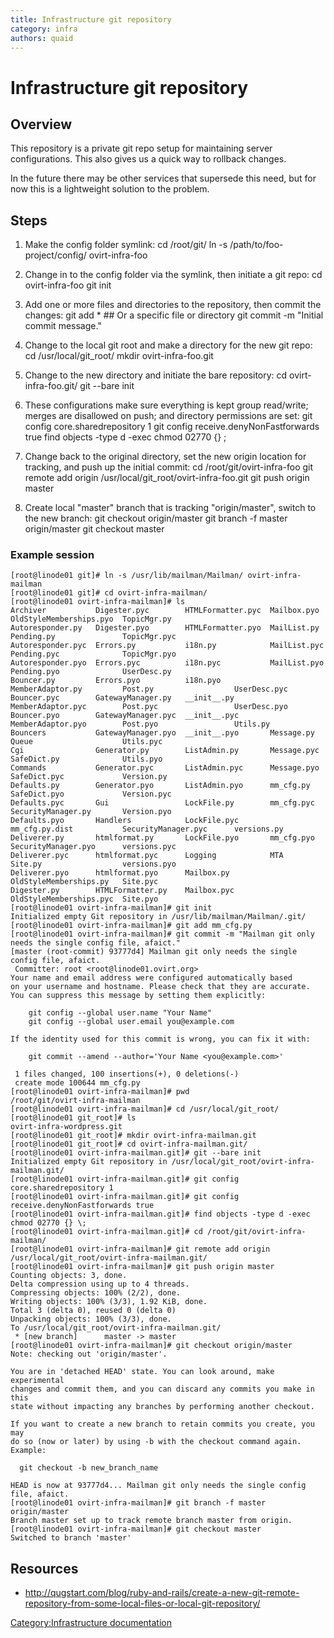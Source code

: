 ```yaml
---
title: Infrastructure git repository
category: infra
authors: quaid
---
```


# Infrastructure git repository

## Overview

This repository is a private git repo setup for maintaining server configurations. This also gives us a quick way to rollback changes.

In the future there may be other services that supersede this need, but for now this is a lightweight solution to the problem.

## Steps

1.  Make the config folder symlink:
        cd /root/git/
        ln -s /path/to/foo-project/config/ ovirt-infra-foo

2.  Change in to the config folder via the symlink, then initiate a git repo:
        cd ovirt-infra-foo
        git init

3.  Add one or more files and directories to the repository, then commit the changes:
        git add * ## Or a specific file or directory
        git commit -m "Initial commit message."

4.  Change to the local git root and make a directory for the new git repo:
        cd /usr/local/git_root/
        mkdir ovirt-infra-foo.git

5.  Change to the new directory and initiate the bare repository:
        cd ovirt-infra-foo.git/
        git --bare init

6.  These configurations make sure everything is kept group read/write; merges are disallowed on push; and directory permissions are set:
        git config core.sharedrepository 1
        git config receive.denyNonFastforwards true
        find objects -type d -exec chmod 02770 {} \;

7.  Change back to the original directory, set the new origin location for tracking, and push up the initial commit:
        cd /root/git/ovirt-infra-foo
        git remote add origin /usr/local/git_root/ovirt-infra-foo.git
        git push origin master

8.  Create local "master" branch that is tracking "origin/master", switch to the new branch:
        git checkout origin/master
        git branch -f master origin/master
        git checkout master

### Example session

    [root@linode01 git]# ln -s /usr/lib/mailman/Mailman/ ovirt-infra-mailman
    [root@linode01 git]# cd ovirt-infra-mailman/
    [root@linode01 ovirt-infra-mailman]# ls
    Archiver           Digester.pyc        HTMLFormatter.pyc  Mailbox.pyo              OldStyleMemberships.pyo  TopicMgr.py
    Autoresponder.py   Digester.pyo        HTMLFormatter.pyo  MailList.py              Pending.py               TopicMgr.pyc
    Autoresponder.pyc  Errors.py           i18n.py            MailList.pyc             Pending.pyc              TopicMgr.pyo
    Autoresponder.pyo  Errors.pyc          i18n.pyc           MailList.pyo             Pending.pyo              UserDesc.py
    Bouncer.py         Errors.pyo          i18n.pyo           MemberAdaptor.py         Post.py                  UserDesc.pyc
    Bouncer.pyc        GatewayManager.py   __init__.py        MemberAdaptor.pyc        Post.pyc                 UserDesc.pyo
    Bouncer.pyo        GatewayManager.pyc  __init__.pyc       MemberAdaptor.pyo        Post.pyo                 Utils.py
    Bouncers           GatewayManager.pyo  __init__.pyo       Message.py               Queue                    Utils.pyc
    Cgi                Generator.py        ListAdmin.py       Message.pyc              SafeDict.py              Utils.pyo
    Commands           Generator.pyc       ListAdmin.pyc      Message.pyo              SafeDict.pyc             Version.py
    Defaults.py        Generator.pyo       ListAdmin.pyo      mm_cfg.py                SafeDict.pyo             Version.pyc
    Defaults.pyc       Gui                 LockFile.py        mm_cfg.pyc               SecurityManager.py       Version.pyo
    Defaults.pyo       Handlers            LockFile.pyc       mm_cfg.py.dist           SecurityManager.pyc      versions.py
    Deliverer.py       htmlformat.py       LockFile.pyo       mm_cfg.pyo               SecurityManager.pyo      versions.pyc
    Deliverer.pyc      htmlformat.pyc      Logging            MTA                      Site.py                  versions.pyo
    Deliverer.pyo      htmlformat.pyo      Mailbox.py         OldStyleMemberships.py   Site.pyc
    Digester.py        HTMLFormatter.py    Mailbox.pyc        OldStyleMemberships.pyc  Site.pyo
    [root@linode01 ovirt-infra-mailman]# git init
    Initialized empty Git repository in /usr/lib/mailman/Mailman/.git/
    [root@linode01 ovirt-infra-mailman]# git add mm_cfg.py
    [root@linode01 ovirt-infra-mailman]# git commit -m "Mailman git only needs the single config file, afaict."
    [master (root-commit) 93777d4] Mailman git only needs the single config file, afaict.
     Committer: root <root@linode01.ovirt.org>
    Your name and email address were configured automatically based
    on your username and hostname. Please check that they are accurate.
    You can suppress this message by setting them explicitly:

        git config --global user.name "Your Name"
        git config --global user.email you@example.com

    If the identity used for this commit is wrong, you can fix it with:

        git commit --amend --author='Your Name <you@example.com>'

     1 files changed, 100 insertions(+), 0 deletions(-)
     create mode 100644 mm_cfg.py
    [root@linode01 ovirt-infra-mailman]# pwd
    /root/git/ovirt-infra-mailman
    [root@linode01 ovirt-infra-mailman]# cd /usr/local/git_root/
    [root@linode01 git_root]# ls
    ovirt-infra-wordpress.git
    [root@linode01 git_root]# mkdir ovirt-infra-mailman.git
    [root@linode01 git_root]# cd ovirt-infra-mailman.git/
    [root@linode01 ovirt-infra-mailman.git]# git --bare init
    Initialized empty Git repository in /usr/local/git_root/ovirt-infra-mailman.git/
    [root@linode01 ovirt-infra-mailman.git]# git config core.sharedrepository 1
    [root@linode01 ovirt-infra-mailman.git]# git config receive.denyNonFastforwards true
    [root@linode01 ovirt-infra-mailman.git]# find objects -type d -exec chmod 02770 {} \;
    [root@linode01 ovirt-infra-mailman.git]# cd /root/git/ovirt-infra-mailman/
    [root@linode01 ovirt-infra-mailman]# git remote add origin /usr/local/git_root/ovirt-infra-mailman.git/
    [root@linode01 ovirt-infra-mailman]# git push origin master
    Counting objects: 3, done.
    Delta compression using up to 4 threads.
    Compressing objects: 100% (2/2), done.
    Writing objects: 100% (3/3), 1.92 KiB, done.
    Total 3 (delta 0), reused 0 (delta 0)
    Unpacking objects: 100% (3/3), done.
    To /usr/local/git_root/ovirt-infra-mailman.git/
     * [new branch]      master -> master
    [root@linode01 ovirt-infra-mailman]# git checkout origin/master
    Note: checking out 'origin/master'.

    You are in 'detached HEAD' state. You can look around, make experimental
    changes and commit them, and you can discard any commits you make in this
    state without impacting any branches by performing another checkout.

    If you want to create a new branch to retain commits you create, you may
    do so (now or later) by using -b with the checkout command again. Example:

      git checkout -b new_branch_name

    HEAD is now at 93777d4... Mailman git only needs the single config file, afaict.
    [root@linode01 ovirt-infra-mailman]# git branch -f master origin/master
    Branch master set up to track remote branch master from origin.
    [root@linode01 ovirt-infra-mailman]# git checkout master
    Switched to branch 'master'

## Resources

*   <http://qugstart.com/blog/ruby-and-rails/create-a-new-git-remote-repository-from-some-local-files-or-local-git-repository/>

[Category:Infrastructure documentation](/develop/infra/infrastructure-documentation.html)
